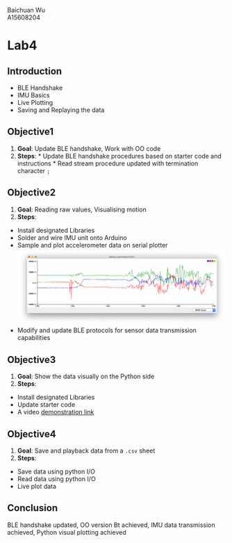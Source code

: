 Baichuan Wu </br>
A15608204 </br>

# Lab4

## Introduction
  * BLE Handshake
  * IMU Basics
  * Live Plotting
  * Saving and Replaying the data

## Objective1
  1. **Goal**: Update BLE handshake, Work with OO code
  2. **Steps**:
    * Update BLE handshake procedures based on starter code and instructions
    * Read stream procedure updated with termination character `;`

## Objective2
1. **Goal**: Reading raw values, Visualising motion
2. **Steps**:
  * Install designated Libraries
  * Solder and wire IMU unit onto Arduino
  * Sample and plot accelerometer data on serial plotter
  ![Objective2a](Images/Objective2a.png)
  * Modify and update BLE protocols for sensor data transmission capabilities

## Objective3
1. **Goal**: Show the data visually on the Python side
2. **Steps**:
  * Install designated Libraries
  * Update starter code
  * A video [demonstration link](https://drive.google.com/open?id=1Ii9Safv5zGD4KTgGPkJDl1R2ztQWrsiv)

## Objective4
1. **Goal**: Save and playback data from a `.csv` sheet
2. **Steps**:
  * Save data using python I/O
  * Read data using python I/O
  * Live plot data

## Conclusion
BLE handshake updated, OO version Bt achieved, IMU data transmission achieved, Python visual plotting achieved
